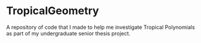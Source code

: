 # TropicalGeometry
A repository of code that I made to help me investigate Tropical Polynomials as part of my undergraduate senior thesis project.

